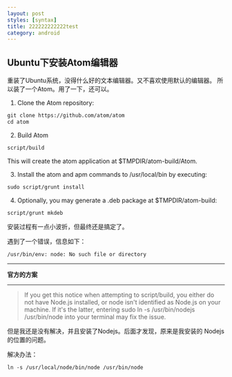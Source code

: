 ```yaml
---
layout: post
styles: [syntax]
title: 222222222222test
category: android
---
```


## Ubuntu下安装Atom编辑器

重装了Ubuntu系统，没得什么好的文本编辑器。又不喜欢使用默认的编辑器。
所以装了一个Atom。用了一下，还可以。

1. Clone the Atom repository:

```xml
git clone https://github.com/atom/atom
cd atom
```
2. Build Atom

```xml
script/build
```
  This will create the atom application at $TMPDIR/atom-build/Atom.

3. Install the atom and apm commands to /usr/local/bin by executing:

```xml
sudo script/grunt install
```
4. Optionally, you may generate a .deb package at $TMPDIR/atom-build:

```xml
script/grunt mkdeb
```

安装过程有一点小波折，但最终还是搞定了。

遇到了一个错误，信息如下：

`/usr/bin/env: node: No such file or directory`

***
**官方的方案**
***
> If you get this notice when attempting to script/build, you either do not have Node.js installed, or node isn't identified as Node.js on your machine. If it's the latter, entering sudo ln -s /usr/bin/nodejs /usr/bin/node into your terminal may fix the issue.

但是我还是没有解决，并且安装了Nodejs。后面才发现，原来是我安装的
Nodejs的位置的问题。

解决办法：

```xml
ln -s /usr/local/node/bin/node /usr/bin/node
```
